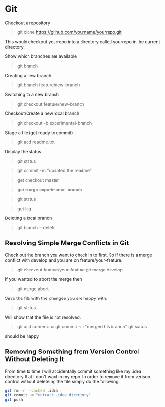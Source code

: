 # Git

Checkout a repository

> git clone https://github.com/yourname/yourrepo.git

This would checkout yourrepo into a directory called yourrepo in the current directory.

Show which branches are available

> git branch

Creating a new branch
> git branch feature/new-branch

Switching to a new branch
> git checkout feature/new-branch

Checkout/Create a new local branch
> git checkout -b experimental-branch


Stage a file (get ready to commit)
> git add readme.txt


Display the status
> git status


> git commit -m "updated the readme"



> get checkout master


> get merge experimental-branch

> git status

> get log


Deleting a local branch
> git branch --delete <branchname>


## Resolving Simple Merge Conflicts in Git

Check out the branch you want to check in to first.  So if there is a merge conflict with develop and you are on feature/your-feature.

> git checkout feature/your-feature
> git merge develop


If you wanted to abort the merge then

> git merge abort

Save the file with the changes you are happy with.

> git status

Will show that the file is not resolved.

> git add content.txt
> git commit -m "merged his branch"
> git status

should be happy

## Removing Something from Version Control Without Deleting It

From time to time I will accidentally commit something like my .idea directory that I don't want in my repo.  In order to remove it from verison control without deleteing the file simply do the following.

```bash
git rm -r --cached .idea
git commit -m "untrack .idea directory"
git push
```

